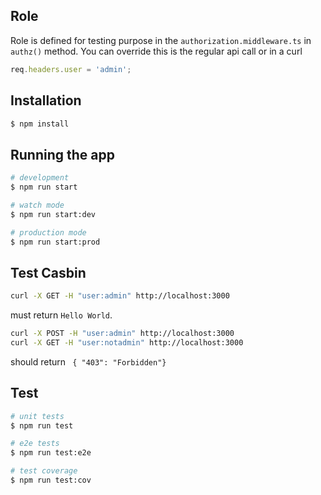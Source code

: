 

## Role 
Role is defined for testing purpose in the ```authorization.middleware.ts``` in ```authz()``` method.
You can override this is the regular api call or in a curl 

```javascript
req.headers.user = 'admin';
```
## Installation

```bash
$ npm install
```

## Running the app

```bash
# development
$ npm run start

# watch mode
$ npm run start:dev

# production mode
$ npm run start:prod
```


## Test Casbin

``` bash
curl -X GET -H "user:admin" http://localhost:3000
``` 
must return ```Hello World```.


``` bash 
curl -X POST -H "user:admin" http://localhost:3000
curl -X GET -H "user:notadmin" http://localhost:3000
```
should return ``` { "403": "Forbidden"}``` 
## Test

```bash
# unit tests
$ npm run test

# e2e tests
$ npm run test:e2e

# test coverage
$ npm run test:cov
```
